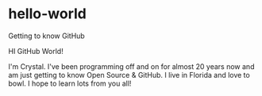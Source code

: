 # hello-world
Getting to know GitHub

HI GitHub World!

I'm Crystal.  I've been programming off and on for almost 20 years now and am just getting to know Open Source & GitHub.  I live in Florida and love to bowl.  I hope to learn lots from you all!
